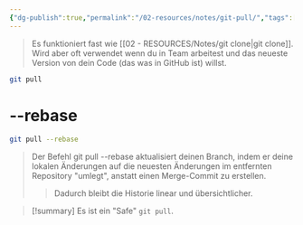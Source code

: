 ```yaml
---
{"dg-publish":true,"permalink":"/02-resources/notes/git-pull/","tags":["git/pull"],"noteIcon":"","updated":"2025-09-05T10:12:28.000+02:00"}
---
```


>Es funktioniert fast wie [[02 - RESOURCES/Notes/git clone\|git clone]]. Wird aber oft verwendet wenn du in Team arbeitest und das neueste Version von dein Code (das was in GitHub ist) willst.

```bash
git pull
```

# --rebase

```sh
git pull --rebase
```

>Der Befehl git pull --rebase aktualisiert deinen Branch, indem er deine lokalen Änderungen auf die neuesten Änderungen im entfernten Repository "umlegt", anstatt einen Merge-Commit zu erstellen. 
>>Dadurch bleibt die Historie linear und übersichtlicher.

>[!summary] 
>Es ist ein "Safe" `git pull`.

